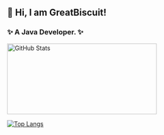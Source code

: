 ## 👋 Hi, I am GreatBiscuit!

### ✨ A Java Developer. ✨


<img width="350px" height="165px" alt="GitHub Stats" src="https://github-readme-stats.vercel.app/api?username=Great-Biscuit&count_private=true&show_icons=true&theme=flag-india"/>

[![Top Langs](https://github-readme-stats.vercel.app/api/top-langs/?username=Great-Biscuit&layout=compact&hide=javascript)](https://github.com/anuraghazra/github-readme-stats)


<!--

<img width="350px" height="165px" alt="Most Used Lang" src="https://github-readme-stats.vercel.app/api/top-langs/?username=Great-Biscuit&layout=compact"/>


**Great-Biscuit/Great-Biscuit** is a ✨ _special_ ✨ repository because its `README.md` (this file) appears on your GitHub profile.

Here are some ideas to get you started:

- 🔭 I’m currently working on ...
- 🌱 I’m currently learning ...
- 👯 I’m looking to collaborate on ...
- 🤔 I’m looking for help with ...
- 💬 Ask me about ...
- 📫 How to reach me: ...
- 😄 Pronouns: ...
- ⚡ Fun fact: ...
-->
